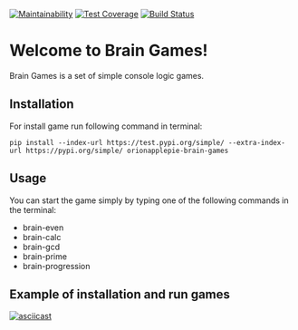 [![Maintainability](https://api.codeclimate.com/v1/badges/7386b211a2fe7d2dd3a1/maintainability)](https://codeclimate.com/github/OrionApplePie/project-lvl1-s566/maintainability) [![Test Coverage](https://api.codeclimate.com/v1/badges/7386b211a2fe7d2dd3a1/test_coverage)](https://codeclimate.com/github/OrionApplePie/project-lvl1-s566/test_coverage) [![Build Status](https://travis-ci.org/OrionApplePie/project-lvl1-s566.svg?branch=master)](https://travis-ci.org/OrionApplePie/project-lvl1-s566)

# Welcome to Brain Games!

Brain Games is a set of simple console logic games.

## Installation

For install game run following command in terminal:

```
pip install --index-url https://test.pypi.org/simple/ --extra-index-url https://pypi.org/simple/ orionapplepie-brain-games
```

## Usage

You can start the game simply by typing one of the following commands in the terminal:

- brain-even
- brain-calc
- brain-gcd
- brain-prime
- brain-progression

## Example of installation and run games

[![asciicast](https://asciinema.org/a/q062XivkTrJe4UHHVf5pTOYUo.svg)](https://asciinema.org/a/q062XivkTrJe4UHHVf5pTOYUo)
